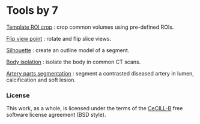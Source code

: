 # Tools by 7

[Template ROI crop](https://github.com/chir-set/Tools7/tree/master/TemplateROICrop/) : crop common volumes using pre-defined ROIs.

[Flip view point](https://github.com/chir-set/Tools7/tree/master/FlipViewPoint/) : rotate and flip slice views.

[Silhouette](https://github.com/chir-set/Tools7/tree/master/Silhouette/) : create an outline model of a segment.

[Body isolation](https://github.com/chir-set/Tools7/tree/master/BodyIsolation/) : isolate the body in common CT scans.

[Artery parts segmentation](https://github.com/chir-set/Tools7/tree/master/ArteryPartsSegmentation/) :  segment a contrasted diseased artery in lumen, calcification and soft lesion.


### License

This work, as a whole, is licensed under the terms of the [CeCILL-B](http://cecill.info/licences/Licence_CeCILL-B_V1-en.txt) free software license agreement (BSD style).



